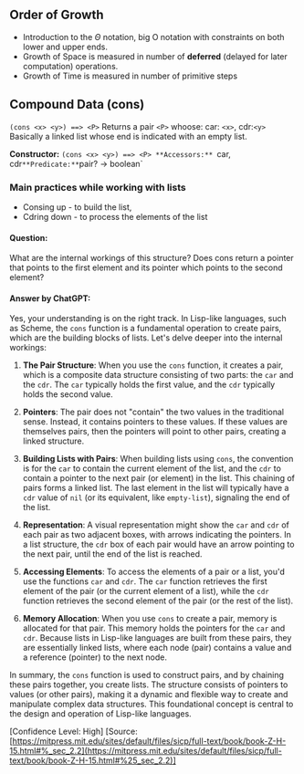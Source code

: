 ## Order of Growth
* Introduction to the $\Theta$ notation, big O notation with constraints on both lower and upper ends. 
* Growth of Space is measured in number of **deferred** (delayed for later computation) operations.
* Growth of Time is measured in number of primitive steps

## Compound Data (cons)
`(cons <x> <y>) ==> <P>`
Returns a pair ``<P>`` whoose:
	car: `<x>`, cdr:`<y>`
Basically a linked list whose end is indicated with an empty list.

**Constructor:** `(cons <x> <y>) ==> <P>
**Accessors:** `car, cdr`
**Predicate:** `pair? -> boolean`

### Main practices while working with lists
- Consing up - to build the list, 
- Cdring down  - to process the elements of the list

#### Question:
What are the internal workings of this structure? Does cons return a pointer that points to the first element and its pointer which points to the second element?
#### Answer by ChatGPT:
Yes, your understanding is on the right track. In Lisp-like languages, such as Scheme, the `cons` function is a fundamental operation to create pairs, which are the building blocks of lists. Let's delve deeper into the internal workings:

1. **The Pair Structure**: When you use the `cons` function, it creates a pair, which is a composite data structure consisting of two parts: the `car` and the `cdr`. The `car` typically holds the first value, and the `cdr` typically holds the second value.
    
2. **Pointers**: The pair does not "contain" the two values in the traditional sense. Instead, it contains pointers to these values. If these values are themselves pairs, then the pointers will point to other pairs, creating a linked structure.
    
3. **Building Lists with Pairs**: When building lists using `cons`, the convention is for the `car` to contain the current element of the list, and the `cdr` to contain a pointer to the next pair (or element) in the list. This chaining of pairs forms a linked list. The last element in the list will typically have a `cdr` value of `nil` (or its equivalent, like `empty-list`), signaling the end of the list.
    
4. **Representation**: A visual representation might show the `car` and `cdr` of each pair as two adjacent boxes, with arrows indicating the pointers. In a list structure, the `cdr` box of each pair would have an arrow pointing to the next pair, until the end of the list is reached.
    
5. **Accessing Elements**: To access the elements of a pair or a list, you'd use the functions `car` and `cdr`. The `car` function retrieves the first element of the pair (or the current element of a list), while the `cdr` function retrieves the second element of the pair (or the rest of the list).
    
6. **Memory Allocation**: When you use `cons` to create a pair, memory is allocated for that pair. This memory holds the pointers for the `car` and `cdr`. Because lists in Lisp-like languages are built from these pairs, they are essentially linked lists, where each node (pair) contains a value and a reference (pointer) to the next node.

In summary, the `cons` function is used to construct pairs, and by chaining these pairs together, you create lists. The structure consists of pointers to values (or other pairs), making it a dynamic and flexible way to create and manipulate complex data structures. This foundational concept is central to the design and operation of Lisp-like languages.

[Confidence Level: High] [Source: [https://mitpress.mit.edu/sites/default/files/sicp/full-text/book/book-Z-H-15.html#%_sec_2.2](https://mitpress.mit.edu/sites/default/files/sicp/full-text/book/book-Z-H-15.html#%25_sec_2.2)]



